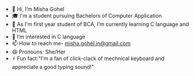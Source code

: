 - 👋 Hi, I’m Misha Gohel
- 🎓 I'm a student pursuing Bachelors of Computer Application
- 🌱 As I'm first year student of BCA, I’m currently learning C language and HTML
- 👀 I’m interested in C language
- 📫 How to reach me- misha.gohel.in@gmail.com
- 😄 Pronouns: She/Her
- ⚡ Fun fact:"I'm a fan of click-clack of mechnical keyboard and appreciate a good typing sound!"

<!---
misha1702/misha1702 is a ✨ special ✨ repository because its `README.md` (this file) appears on your GitHub profile.
You can click the Preview link to take a look at your changes.
--->
